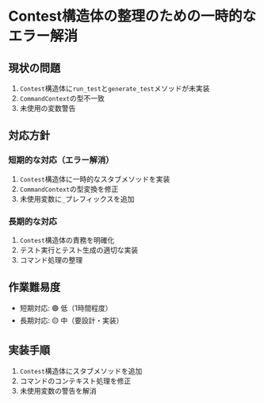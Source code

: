 # Contest構造体の整理のための一時的なエラー解消

## 現状の問題
1. `Contest`構造体に`run_test`と`generate_test`メソッドが未実装
2. `CommandContext`の型不一致
3. 未使用の変数警告

## 対応方針
### 短期的な対応（エラー解消）
1. `Contest`構造体に一時的なスタブメソッドを実装
2. `CommandContext`の型変換を修正
3. 未使用変数に`_`プレフィックスを追加

### 長期的な対応
1. `Contest`構造体の責務を明確化
2. テスト実行とテスト生成の適切な実装
3. コマンド処理の整理

## 作業難易度
- 短期対応: 🟢 低（1時間程度）
- 長期対応: 🟡 中（要設計・実装）

## 実装手順
1. `Contest`構造体にスタブメソッドを追加
2. コマンドのコンテキスト処理を修正
3. 未使用変数の警告を解消 